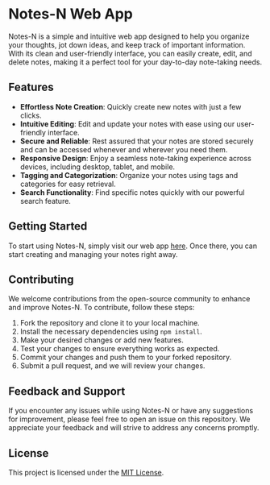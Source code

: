 # Notes-N Web App


Notes-N is a simple and intuitive web app designed to help you organize your thoughts, jot down ideas, and keep track of important information. With its clean and user-friendly interface, you can easily create, edit, and delete notes, making it a perfect tool for your day-to-day note-taking needs.

## Features

- **Effortless Note Creation**: Quickly create new notes with just a few clicks.
- **Intuitive Editing**: Edit and update your notes with ease using our user-friendly interface.
- **Secure and Reliable**: Rest assured that your notes are stored securely and can be accessed whenever and wherever you need them.
- **Responsive Design**: Enjoy a seamless note-taking experience across devices, including desktop, tablet, and mobile.
- **Tagging and Categorization**: Organize your notes using tags and categories for easy retrieval.
- **Search Functionality**: Find specific notes quickly with our powerful search feature.

## Getting Started

To start using Notes-N, simply visit our web app [here](https://notes-n.netlify.app/). Once there, you can start creating and managing your notes right away.

## Contributing

We welcome contributions from the open-source community to enhance and improve Notes-N. To contribute, follow these steps:

1. Fork the repository and clone it to your local machine.
2. Install the necessary dependencies using `npm install`.
3. Make your desired changes or add new features.
4. Test your changes to ensure everything works as expected.
5. Commit your changes and push them to your forked repository.
6. Submit a pull request, and we will review your changes.

## Feedback and Support

If you encounter any issues while using Notes-N or have any suggestions for improvement, please feel free to open an issue on this repository. We appreciate your feedback and will strive to address any concerns promptly.

## License

This project is licensed under the [MIT License](LICENSE).
